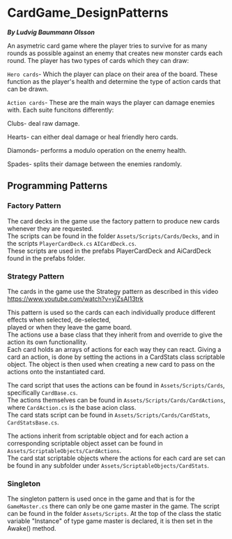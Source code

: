 # CardGame_DesignPatterns
***By Ludvig Baummann Olsson***

An asymetric card game where the player tries to survive for as many rounds as possible against an enemy that creates new monster cards each round.
The player has two types of cards which they can draw:

`Hero cards`- Which the player can place on their area of the board. These function as the player's health and determine the type of action cards that can be drawn.

`Action cards`- These are the main ways the player can damage enemies with. Each suite funcitons differently:

Clubs- deal raw damage.

Hearts- can either deal damage or heal friendly hero cards.

Diamonds- performs a modulo operation on the enemy health.

Spades- splits their damage between the enemies randomly.

## Programming Patterns

### Factory Pattern
The card decks in the game use the factory pattern to produce new cards whenever they are requested.\
The scripts can be found in the folder `Assets/Scripts/Cards/Decks`,
and in the scripts `PlayerCardDeck.cs` `AICardDeck.cs`.\
These scripts are used in the prefabs PlayerCardDeck and AiCardDeck found in the prefabs folder. 

### Strategy Pattern
The cards in the game use the Strategy pattern as described in this video\
https://www.youtube.com/watch?v=yjZsAl13trk

This pattern is used so the cards can each individually produce different effects when selected, de-selected,\
played or when they leave the game board.\
The actions use a base class that they inherit from and override to give the action its own functionallity.\
Each card holds an arrays of actions for each way they can react.
Giving a card an action, is done by setting the actions in a CardStats class scriptable object.
The object is then used when creating a new card to pass on the actions onto the instantiated card.

The card script that uses the actions can be found in `Assets/Scripts/Cards`, specifically `CardBase.cs`.\
The actions themselves can be found in `Assets/Scripts/Cards/CardActions`, where `CardAction.cs` is the base acion class.\
The card stats script can be found in `Assets/Scripts/Cards/CardStats`, `CardStatsBase.cs`.

The actions inherit from scriptable object and for each action a corresponding scriptable object asset can be found in `Assets/ScriptableObjects/CardActions`.\
The card stat scriptable objects where the actions for each card are set can be found in any subfolder under `Assets/ScriptableObjects/CardStats`.

### Singleton
The singleton pattern is used once in the game and that is for the `GameMaster.cs` there can only be one game master in the game.
The script can be found in the folder `Assets/Scripts`. At the top of the class the static variable "Instance" of type game master is declared, it is then set in the Awake() method.

